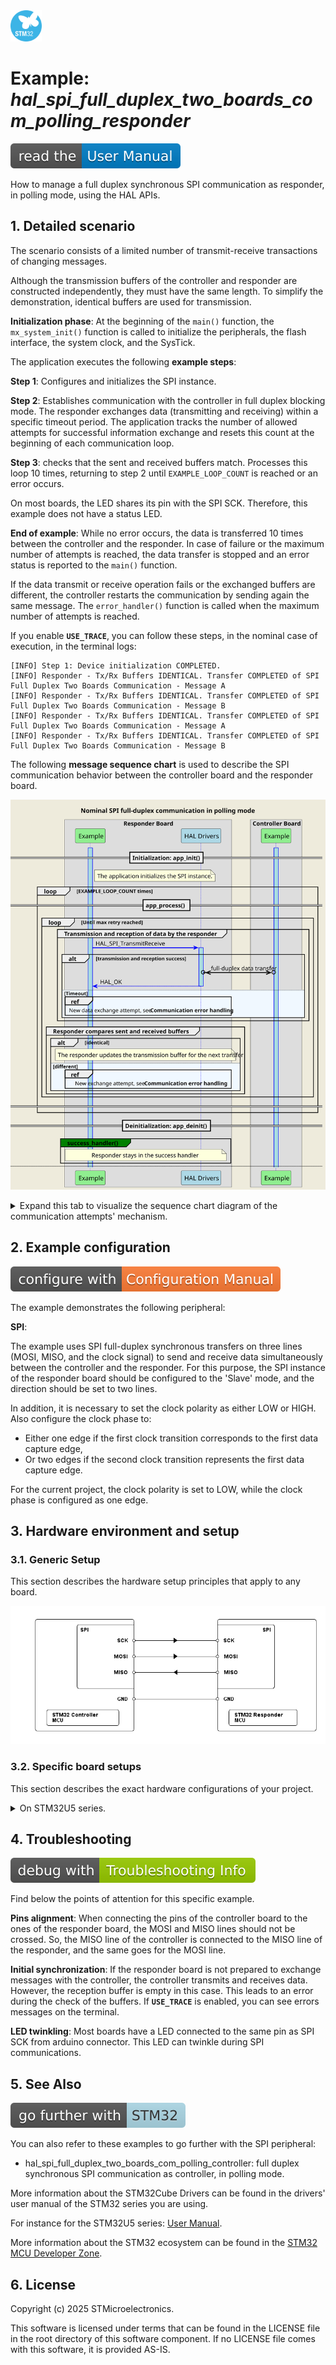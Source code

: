 <img src="doc/subbrand-stm32.svg" width="50" alt="STM32 Subbrand Logo"/>

# __Example: *hal_spi_full_duplex_two_boards_com_polling_responder*__

[![User Manual](doc/read_the-UM.svg)](https://dev.st.com/stm32cube-docs/examples/latest/ "Online documentation.")

How to manage a full duplex synchronous SPI communication as responder, in polling mode, using the HAL APIs.


## __1. Detailed scenario__

The scenario consists of a limited number of transmit-receive transactions of changing messages.

Although the transmission buffers of the controller and responder are constructed independently, they must have the same length.
To simplify the demonstration, identical buffers are used for transmission.

__Initialization phase__: At the beginning of the `main()` function, the `mx_system_init()` function is called to initialize the peripherals, the flash interface, the system clock, and the SysTick.

The application executes the following __example steps__:

__Step 1__: Configures and initializes the SPI instance.

__Step 2__: Establishes communication with the controller in full duplex blocking mode. The responder exchanges data (transmitting and receiving) within a specific timeout period. The application tracks the number of allowed attempts for successful information exchange and resets this count at the beginning of each communication loop.

__Step 3__: checks that the sent and received buffers match.
            Processes this loop 10 times, returning to step 2 until `EXAMPLE_LOOP_COUNT` is reached or an error occurs.

On most boards, the LED shares its pin with the SPI SCK. Therefore, this example does not have a status LED.

__End of example__: While no error occurs, the data is transferred 10 times between the controller and the responder. In case of failure or the maximum number of attempts is reached, the data transfer is stopped and an error status is reported to the `main()` function.

If the data transmit or receive operation fails or the exchanged buffers are different, the controller restarts the communication by sending again the same message. The `error_handler()` function is called when the maximum number of attempts is reached.

If you enable **`USE_TRACE`**, you can follow these steps, in the nominal case of execution, in the terminal logs:

```text
[INFO] Step 1: Device initialization COMPLETED.
[INFO] Responder - Tx/Rx Buffers IDENTICAL. Transfer COMPLETED of SPI Full Duplex Two Boards Communication - Message A
[INFO] Responder - Tx/Rx Buffers IDENTICAL. Transfer COMPLETED of SPI Full Duplex Two Boards Communication - Message B
[INFO] Responder - Tx/Rx Buffers IDENTICAL. Transfer COMPLETED of SPI Full Duplex Two Boards Communication - Message A
[INFO] Responder - Tx/Rx Buffers IDENTICAL. Transfer COMPLETED of SPI Full Duplex Two Boards Communication - Message B
```

The following **message sequence chart** is used to describe the SPI communication behavior between the controller board and the responder board.

![spi-full-duplex-two-boards-com-polling-responder_NominalCase](doc/spi-full-duplex-two-boards-com-polling-responder_NominalCase.svg)

<details>
<summary> Expand this tab to visualize the sequence chart diagram of the communication attempts' mechanism. </summary>

![spi-full-duplex-two-boards-com-polling-responder_AttemptsMechanism](doc/spi-full-duplex-two-boards-com-polling-responder_AttemptsMechanism.svg)

</details>


## __2. Example configuration__

[![Configuration Manual](doc/configure_with-ConfigurationMa.svg)](https://dev.st.com/stm32cube-docs/examples/latest/#:~:text=config "An offline version is also available in the STM32Cube firmware package.")

The example demonstrates the following peripheral:

__SPI__:

The example uses SPI full-duplex synchronous transfers on three lines (MOSI, MISO, and the clock signal) to send and receive data simultaneously between the controller and the responder.
For this purpose, the SPI instance of the responder board should be configured to the 'Slave' mode, and the direction should be set to two lines.

In addition, it is necessary to set the clock polarity as either LOW or HIGH.
Also configure the clock phase to:

- Either one edge if the first clock transition corresponds to the first data capture edge,
- Or two edges if the second clock transition represents the first data capture edge.

For the current project, the clock polarity is set to LOW, while the clock phase is configured as one edge.


## __3. Hardware environment and setup__

### __3.1. Generic Setup__

This section describes the hardware setup principles that apply to any board.

<!--
@startuml
@startditaa{doc/ASCII_spi_two_boards.png} -E -S

    /-------------------------\                     /-------------------------\
    |          /--------------+                     +--------------\          |
    |          |SPI           |                     |           SPI|          |
    |          |              |                     |              |          |
    |          |          SCK *--------+->----------* SCK          |          |
    |          |              |                     |              |          |
    |          |              |                     |              |          |
    |          |         MOSI *--------+->----------* MOSI         |          |
    |          |              |                     |              |          |
    |          |              |                     |              |          |
    |          |         MISO *----------<----------* MISO         |          |
    |          |              |                     |              |          |
    |          |              |                     |              |          |
    |          \--------------+                     +--------------/          |
    |                         |                     |                         |
    |                     GND *---------------------* GND                     |
    |                         |                     |                         |
    |  /------------------\   |                     |  /-----------------\    |
    |  | STM32 Controller |   |                     |  | STM32 Responder |    |
    |  | MCU              |   |                     |  | MCU             |    |
    |  \------------------/   |                     |  \-----------------/    |
    \-------------------------/                     \-------------------------/

@endditaa
@enduml
-->

![ASCII_spi_two_boards](doc/ASCII_spi_two_boards.png)

### __3.2. Specific board setups__

This section describes the exact hardware configurations of your project.


<details>
<summary>On STM32U5 series.</summary>
<details>
  <summary>On board B-U585I-IOT02A.</summary>

  | Board connector   | MCU pin | Signal name | ARDUINO <br> connector pin |
  | :---:             | :---:   | :---:       | :---:                      |
  | CN13-6            | PE13    | SPI1_SCK    | ARDUINO CONNECTOR - D13    |
  | CN13-5            | PE14    | SPI1_MISO   | ARDUINO CONNECTOR - D12    |
  | CN13-4            | PE15    | SPI1_MOSI   | ARDUINO CONNECTOR - D11    |

</details>
<details>
  <summary>On board NUCLEO-U575ZI-Q.</summary>

  | Board connector   | MCU pin | Signal name  | ARDUINO <br> connector pin |
  | :---:             | :---:   | :---:        | :---:                      |
  | CN7-10            | PA5     | SPI1_SCK     | Zio CONNECTOR - D13        |
  | CN7-12            | PA6     | SPI1_MISO    | Zio CONNECTOR - D12        |
  | CN7-14            | PA7     | SPI1_MOSI    | Zio CONNECTOR - D11        |

</details>
</details>

## __4. Troubleshooting__

[![Troubleshooting](doc/debug_with-Troubleshooting.svg)](https://dev.st.com/stm32cube-docs/examples/latest/#:~:text=Troubleshooting "An offline version is also available in the STM32Cube firmware package.")

Find below the points of attention for this specific example.

__Pins alignment__: When connecting the pins of the controller board to the ones of the responder board, the MOSI and MISO lines should not be crossed. So, the MISO line of the controller is connected to the MISO line of the responder, and the same goes for the MOSI line.

__Initial synchronization__: If the responder board is not prepared to exchange messages with the controller, the controller transmits and receives data. However, the reception buffer is empty in this case. This leads to an error during the check of the buffers. If **`USE_TRACE`** is enabled, you can see errors messages on the terminal.

__LED twinkling__: Most boards have a LED connected to the same pin as SPI SCK from arduino connector. This LED can twinkle during SPI communications.


## __5. See Also__

[![SeeAlso](doc/go_further_with-STM32.svg)](https://dev.st.com/stm32cube-docs/examples/latest/#:~:text=See%20Also "An offline version is also available in the STM32Cube firmware package.")

You can also refer to these examples to go further with the SPI peripheral:

- hal_spi_full_duplex_two_boards_com_polling_controller: full duplex synchronous SPI communication as controller, in polling mode.

More information about the STM32Cube Drivers can be found in the drivers' user manual of the STM32 series you are using.

For instance for the STM32U5 series: [User Manual](https://www.st.com/resource/en/user_manual/dm00813340-.pdf).

More information about the STM32 ecosystem can be found in the [STM32 MCU Developer Zone](https://www.st.com/content/st_com/en/stm32-mcu-developer-zone.html).


## __6. License__

Copyright (c) 2025 STMicroelectronics.

This software is licensed under terms that can be found in the LICENSE file in the root directory
of this software component.
If no LICENSE file comes with this software, it is provided AS-IS.
